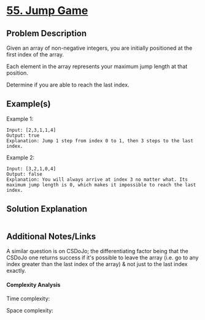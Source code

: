 # [55. Jump Game](https://leetcode.com/problems/jump-game/)

## Problem Description
Given an array of non-negative integers, you are initially positioned at the first index of the array.

Each element in the array represents your maximum jump length at that position.

Determine if you are able to reach the last index.

## Example(s)
Example 1:
```
Input: [2,3,1,1,4]
Output: true
Explanation: Jump 1 step from index 0 to 1, then 3 steps to the last index.
```

Example 2:
```
Input: [3,2,1,0,4]
Output: false
Explanation: You will always arrive at index 3 no matter what. Its maximum jump length is 0, which makes it impossible to reach the last index.
```

## Solution Explanation
```

```

## Additional Notes/Links
A similar question is on CSDoJo; the differentiating factor being that the CSDoJo one returns success if it's possible to leave the array (i.e. go to any index greater than the last index of the array) & not just to the last index exactly.

#### Complexity Analysis

Time complexity: 

Space complexity: 